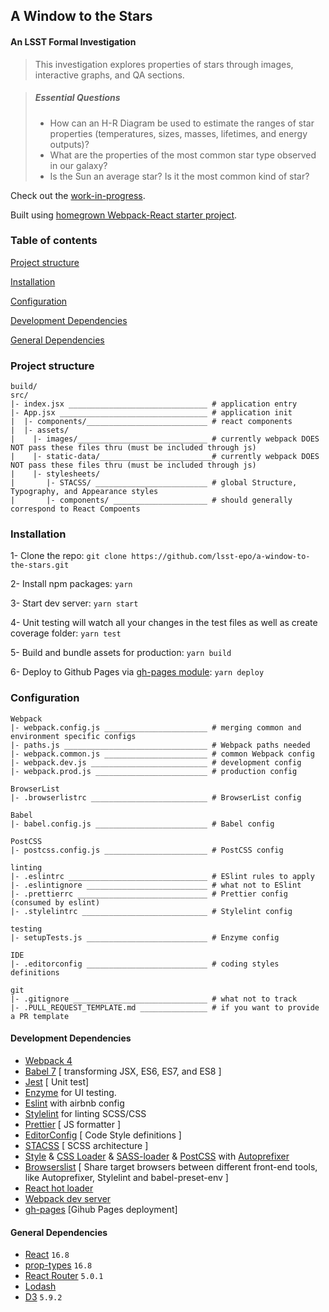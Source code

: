 ## A Window to the Stars
#### An LSST Formal Investigation

> This investigation explores properties of stars through images, interactive graphs, and QA sections.

>##### Essential Questions
>- How can an H-R Diagram be used to estimate the ranges of star properties (temperatures, sizes, masses, lifetimes, and energy outputs)?
>- What are the properties of the most common star type observed in our galaxy?
>- Is the Sun an average star? Is it the most common kind of star?


Check out the [work-in-progress](https://lsst-epo.github.io/a-window-to-the-stars).

Built using [homegrown Webpack-React starter project](https://github.com/lsst-epo/webpack-react-boilerplate).

### Table of contents

[Project structure](#project-structure)

[Installation](#installation)

[Configuration](#configuration)

[Development Dependencies](#development-dependencies)

[General Dependencies](#general-dependencies)

### Project structure

```
build/
src/
|- index.jsx _______________________________ # application entry
|- App.jsx _________________________________ # application init
|  |- components/___________________________ # react components
|  |- assets/
|    |- images/_____________________________ # currently webpack DOES NOT pass these files thru (must be included through js)
|    |- static-data/_________________________# currently webpack DOES NOT pass these files thru (must be included through js)
|    |- stylesheets/
|       |- STACSS/ _________________________ # global Structure, Typography, and Appearance styles
|       |- components/ _____________________ # should generally correspond to React Compoents
```

### Installation

1- Clone the repo: `git clone https://github.com/lsst-epo/a-window-to-the-stars.git`

2- Install npm packages: `yarn`

3- Start dev server: `yarn start`

4- Unit testing will watch all your changes in the test files as well as create coverage folder: `yarn test`

5- Build and bundle assets for production: `yarn build`

6- Deploy to Github Pages via [gh-pages module](https://github.com/tschaub/gh-pages): `yarn deploy`


### Configuration

```
Webpack
|- webpack.config.js _______________________ # merging common and environment specific configs
|- paths.js ________________________________ # Webpack paths needed
|- webpack.common.js _______________________ # common Webpack config
|- webpack.dev.js __________________________ # development config
|- webpack.prod.js _________________________ # production config

BrowserList
|- .browserlistrc __________________________ # BrowserList config

Babel
|- babel.config.js _________________________ # Babel config

PostCSS
|- postcss.config.js _______________________ # PostCSS config

linting
|- .eslintrc _______________________________ # ESlint rules to apply
|- .eslintignore ___________________________ # what not to ESlint
|- .prettierrc _____________________________ # Prettier config (consumed by eslint)
|- .stylelintrc ____________________________ # Stylelint config

testing
|- setupTests.js ___________________________ # Enzyme config

IDE
|- .editorconfig ___________________________ # coding styles definitions

git
|- .gitignore ______________________________ # what not to track
|- .PULL_REQUEST_TEMPLATE.md _______________ # if you want to provide a PR template
```

#### Development Dependencies

- [Webpack 4](https://github.com/webpack/webpack)
- [Babel 7](https://github.com/babel/babel) [ transforming JSX, ES6, ES7, and ES8 ]
- [Jest](https://github.com/facebook/jest) [ Unit test]
- [Enzyme](http://airbnb.io/enzyme/) for UI testing.
- [Eslint](https://github.com/eslint/eslint/) with airbnb config
- [Stylelint](https://stylelint.io/) for linting SCSS/CSS
- [Prettier](https://github.com/prettier/prettier) [ JS formatter ]
- [EditorConfig](https://editorconfig.org/) [ Code Style definitions ]
- [STACSS](https://github.com/castiron/STACSS) [ SCSS architecture ]
- [Style](https://github.com/webpack-contrib/style-loader) & [CSS Loader](https://github.com/webpack-contrib/css-loader) & [SASS-loader](https://github.com/webpack-contrib/sass-loader) & [PostCSS](https://github.com/postcss/postcss) with [Autoprefixer](https://github.com/postcss/autoprefixer)
- [Browserslist](https://github.com/browserslist/browserslist) [ Share target browsers between different front-end tools, like Autoprefixer, Stylelint and babel-preset-env ]
- [React hot loader](https://github.com/gaearon/react-hot-loader)
- [Webpack dev server](https://github.com/webpack/webpack-dev-server)
- [gh-pages](https://github.com/tschaub/gh-pages) [Gihub Pages deployment]

#### General Dependencies
- [React](https://github.com/facebook/react) `16.8`
- [prop-types](https://github.com/facebook/prop-types) `16.8`
- [React Router](https://github.com/ReactTraining/react-router) `5.0.1`
- [Lodash](https://github.com/lodash/lodash)
- [D3](https://github.com/d3/d3) `5.9.2`
